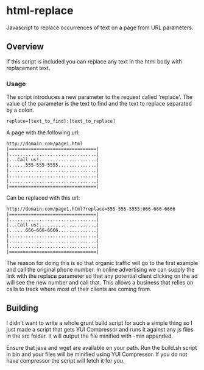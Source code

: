 html-replace
============

Javascript to replace occurrences of text on a page from URL parameters.

## Overview

If this script is included you can replace any text in the html body with replacement text.

### Usage

The script introduces a new parameter to the request called 'replace'. The value of the parameter is the text to find and the text to replace separated by a colon.

	replace=[text_to_find]:[text_to_replace]

A page with the following url:

	http://domain.com/page1.html
	|================================|
	|................................|
	|...Call us!.....................|
	|......555-555-5555..............|
	|................................|
	|................................|
	|................................|
	|================================|


Can be replaced with this url:

	http://domain.com/page1.html?replace=555-555-5555:666-666-6666
	|================================|
	|................................|
	|...Call us!.....................|
	|......666-666-6666..............|
	|................................|
	|................................|
	|................................|
	|================================|

The reason for doing this is so that organic traffic will go to the first example and call the original phone number. In online advertising we can supply the link with the replace parameter so that any potential client clicking on the ad will see the new number and call that. This allows a business that relies on calls to track where most of their clients are coming from.



## Building
I didn't want to write a whole grunt build script for such a simple thing so I just made a script that gets YUI Compressor and runs it against any js files in the src folder. It will output the file minified with -min appended.

Ensure that java and wget are available on your path.
Run the build.sh script in bin and your files will be minified using YUI Compressor. If you do not have compressor the script will fetch it for you.

